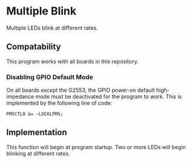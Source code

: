 # Multiple Blink

Multiple LEDs blink at different rates.

## Compatability

This program works with all boards in this repository.

### Disabling GPIO Default Mode

On all boards except the G2553, the GPIO power-on default high-impedance mode must be deactivated for the program to work. This is implemented by the following line of code:

<code>PM5CTL0 &= ~LOCKLPM5;</code>

## Implementation

This function will begin at program startup. Two or more LEDs will begin blinking at different rates.
